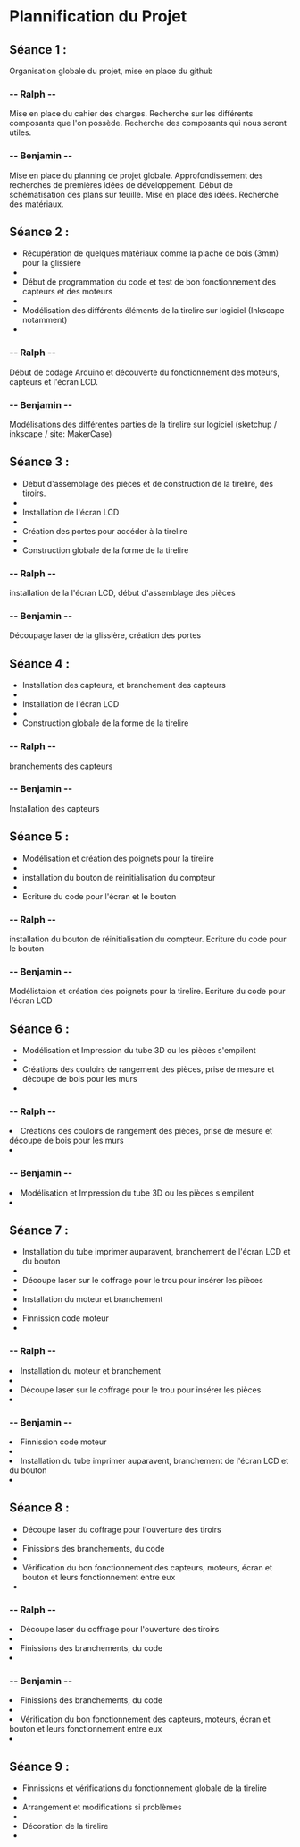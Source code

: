 # Plannification du Projet #

## Séance 1 : ##

<p> Organisation globale du projet, mise en place du github <p>
  
<h3> -- Ralph -- </h3> 

<p> Mise en place du cahier des charges. Recherche sur les différents composants que l'on possède. Recherche des composants qui nous seront utiles. </p>

<h3>-- Benjamin --</h3>
  
<p> Mise en place du planning de projet globale. Approfondissement des recherches de premières idées de développement. Début de schématisation des plans sur feuille. Mise en place des idées. Recherche des matériaux. </p>



## Séance 2 : ##

<ul>
  <li> Récupération de quelques matériaux comme la plache de bois (3mm) pour la glissière <li>
  <li> Début de programmation du code et test de bon fonctionnement des capteurs et des moteurs <li>
  <li> Modélisation des différents éléments de la tirelire sur logiciel (Inkscape notamment)<li>
</ul>
  
<h3> -- Ralph -- </h3> 
  <p> Début de codage Arduino et découverte du fonctionnement des moteurs, capteurs et l'écran LCD.</p>
<h3>-- Benjamin --</h3>
  <p> Modélisations des différentes parties de la tirelire sur logiciel (sketchup / inkscape / site: MakerCase) </p>



## Séance 3 : ##

<ul>
  <li> Début d'assemblage des pièces et de construction de la tirelire, des tiroirs. <li>
  <li> Installation de l'écran LCD <li>
  <li> Création des portes pour accéder à la tirelire <li>
  <li> Construction globale de la forme de la tirelire </li>
</ul>
  
<h3> -- Ralph -- </h3> 
  <p> installation de la l'écran LCD, début d'assemblage des pièces </p>
<h3>-- Benjamin --</h3>
  <p> Découpage laser de la glissière, création des portes </p>

## Séance 4 : ##

<ul>
  <li> Installation des capteurs, et branchement des capteurs <li>
  <li> Installation de l'écran LCD <li>
  <li> Construction globale de la forme de la tirelire </li>
</ul>
  
<h3> -- Ralph -- </h3> 
  <p> branchements des capteurs </p>
<h3>-- Benjamin --</h3>
  <p> Installation des capteurs</p>


## Séance 5 : ##

<ul>
  <li> Modélisation et création des poignets pour la tirelire <li>
  <li> installation du bouton de réinitialisation du compteur <li>
  <li> Ecriture du code pour l'écran et le bouton </li>
</ul>
  
<h3> -- Ralph -- </h3> 
  <p> installation du bouton de réinitialisation du compteur. Ecriture du code pour le bouton </p>
<h3>-- Benjamin --</h3>
  <p> Modélistaion et création des poignets pour la tirelire. Ecriture du code pour l'écran LCD </p>

## Séance 6 : ##

<ul>
  <li> Modélisation et Impression du tube 3D ou les pièces s'empilent <li>
  <li> Créations des couloirs de rangement des pièces, prise de mesure et découpe de bois pour les murs <li>
</ul>
  
<h3> -- Ralph -- </h3> 
  <li> Créations des couloirs de rangement des pièces, prise de mesure et découpe de bois pour les murs <li>
<h3>-- Benjamin --</h3>
  <li> Modélisation et Impression du tube 3D ou les pièces s'empilent <li>

## Séance 7 : ##
    
<ul>
  <li> Installation du tube imprimer auparavent, branchement de l'écran LCD et du bouton <li>
  <li> Découpe laser sur le coffrage pour le trou pour insérer les pièces <li>
  <li> Installation du moteur et branchement <li>
  <li> Finnission code moteur <li>
  
</ul>
  
<h3> -- Ralph -- </h3> 
  <li> Installation du moteur et branchement <li>
  <li> Découpe laser sur le coffrage pour le trou pour insérer les pièces <li>
<h3>-- Benjamin --</h3>
  <li> Finnission code moteur <li>
  <li> Installation du tube imprimer auparavent, branchement de l'écran LCD et du bouton <li>

## Séance 8 : ##
    
<ul>
  <li> Découpe laser du coffrage pour l'ouverture des tiroirs <li>
  <li> Finissions des branchements, du code <li>
  <li> Vérification du bon fonctionnement des capteurs, moteurs, écran et bouton et leurs fonctionnement entre eux <li>
</ul>
  
<h3> -- Ralph -- </h3> 
  <li> Découpe laser du coffrage pour l'ouverture des tiroirs <li>
  <li> Finissions des branchements, du code <li>
<h3>-- Benjamin --</h3>
  <li> Finissions des branchements, du code <li>
  <li> Vérification du bon fonctionnement des capteurs, moteurs, écran et bouton et leurs fonctionnement entre eux <li>

## Séance 9 : ##
    
<ul>
  <li> Finnissions et vérifications du fonctionnement globale de la tirelire <li>
  <li> Arrangement et modifications si problèmes <li>
  <li> Décoration de la tirelire <li>

</ul>
  
